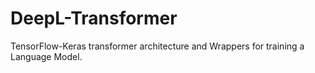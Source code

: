 # DeepL-Transformer
 TensorFlow-Keras transformer architecture and Wrappers for training a Language Model.

